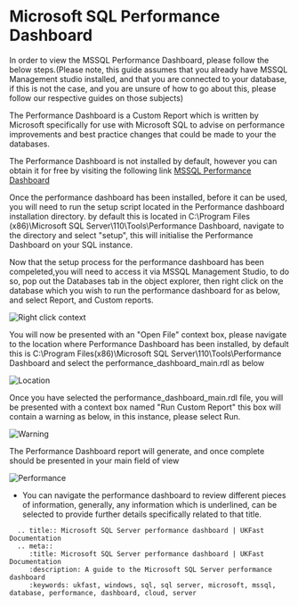 # Microsoft SQL Performance Dashboard

In order to view the MSSQL Performance Dashboard, please follow the below steps.(Please note, this guide assumes that you already have MSSQL Management studio installed, and that you are connected to your database, 
if this is not the case, and you are unsure of how to go about this, please follow our respective guides on those subjects)

The Performance Dashboard is a Custom Report which is written by Microsoft specifically for use with Microsoft SQL to advise on performance improvements and best practice changes that could be made to your the databases.

The Performance Dashboard is not installed by default, however you can obtain it for free by visiting the following link
[MSSQL Performance Dashboard](http://www.microsoft.com/en-gb/download/details.aspx?id=29063)

Once the performance dashboard has been installed, before it can be used, you will need to run the setup script located in the Performance dashboard installation directory. by default this is located in C:\Program Files (x86)\Microsoft SQL Server\110\Tools\Performance Dashboard, navigate to the directory and select "setup", this will initialise the Performance Dashboard on your SQL instance.

Now that the setup process for the performance dashboard has been compeleted,you will need to access it via MSSQL Management Studio, to do so, pop out the Databases tab in the object explorer, then right click on the database which you wish to run the performance dashboard for as below, and select Report, and Custom reports.

![Right click context](Images/performancedashboard/rightclickcontextreports.PNG)

You will now be presented with an "Open File" context box, please navigate to the location where Performance Dashboard has been installed, by default this is C:\Program Files(x86)\Microsoft SQL Server\110\Tools\Performance Dashboard and select the performance_dashboard_main.rdl as below

![Location](Images/performancedashboard/perdashlocation.PNG)

Once you have selected the performance_dashboard_main.rdl file, you will be presented with a context box named "Run Custom Report" this box will contain a warning as below, in this instance, please select Run.

![Warning](Images/performancedashboard/runreport.PNG)

The Performance Dashboard report will generate, and once complete should be presented in your main field of view

![Performance](Images/performancedashboard/perfdashboard.PNG)

* You can navigate the performance dashboard to review different pieces of information, generally, any information which is underlined, can be selected to provide further details specifically related to that title.

```eval_rst
  .. title:: Microsoft SQL Server performance dashboard | UKFast Documentation
  .. meta::
     :title: Microsoft SQL Server performance dashboard | UKFast Documentation
     :description: A guide to the Microsoft SQL Server performance dashboard
     :keywords: ukfast, windows, sql, sql server, microsoft, mssql, database, performance, dashboard, cloud, server
